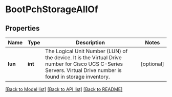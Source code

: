 # BootPchStorageAllOf

## Properties
Name | Type | Description | Notes
------------ | ------------- | ------------- | -------------
**lun** | **int** | The Logical Unit Number (LUN) of the device. It is the Virtual Drive number for Cisco UCS C-Series Servers. Virtual Drive number is found in storage inventory.    | [optional] 

[[Back to Model list]](../README.md#documentation-for-models) [[Back to API list]](../README.md#documentation-for-api-endpoints) [[Back to README]](../README.md)


